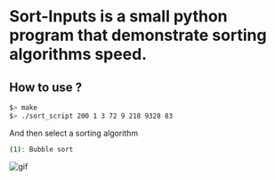 # Sort-Inputs is a small python program that demonstrate sorting algorithms speed.

## How to use ?
``` bash
$> make
$> ./sort_script 200 1 3 72 9 218 9328 83
```
And then select a sorting algorithm
``` bash
(1): Bubble sort
```

![gif](https://media4.giphy.com/media/v1.Y2lkPTc5MGI3NjExZ3poZjdiam5mOHB3bWRuZXM4d25leWJhbW13OHhxNWhmeGlqeG9kcCZlcD12MV9pbnRlcm5hbF9naWZfYnlfaWQmY3Q9Zw/kWEmkWCKlvBklWYmw2/giphy.gif)

